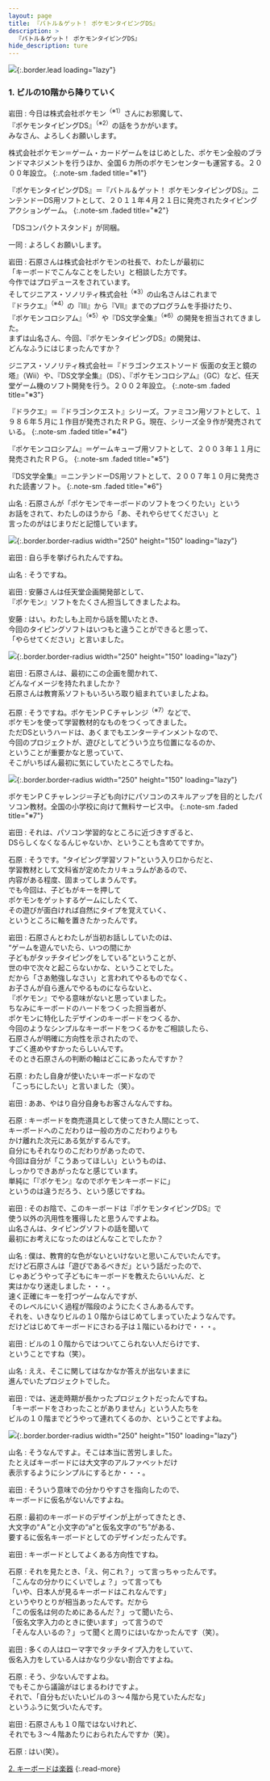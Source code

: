 ```yaml
---
layout: page
title: 『バトル＆ゲット！ ポケモンタイピングDS』
description: >
  『バトル＆ゲット！ ポケモンタイピングDS』
hide_description: ture
---
```


![](/interviews/jp/nds/uzpj/vol2/img/mainvisual1.jpg){:.border.lead loading="lazy"}

### 1. ビルの10階から降りていく

岩田
: 今日は株式会社ポケモン<sup>（※1）</sup>さんにお邪魔して、<br>『ポケモンタイピングDS』<sup>（※2）</sup>の話をうかがいます。<br>みなさん、よろしくお願いします。

株式会社ポケモン＝ゲーム・カードゲームをはじめとした、ポケモン全般のブランドマネジメントを行うほか、全国６カ所のポケモンセンターも運営する。２０００年設立。
{:.note-sm .faded title="※1"}

『ポケモンタイピングDS』＝『バトル＆ゲット！ ポケモンタイピングDS』。ニンテンドーDS用ソフトとして、２０１１年４月２１日に発売されたタイピングアクションゲーム。
{:.note-sm .faded title="※2"}

「DSコンパクトスタンド」が同梱。

一同
: よろしくお願いします。

岩田
: 石原さんは株式会社ポケモンの社長で、わたしが最初に<br>「キーボードでこんなことをしたい」と相談した方です。<br>今作ではプロデュースをされています。<br>そしてジニアス・ソノリティ株式会社<sup>（※3）</sup>の山名さんはこれまで<br>『ドラクエ』<sup>（※4）</sup>の『III』から『VII』までのプログラムを手掛けたり、<br>『ポケモンコロシアム』<sup>（※5）</sup>や『DS文学全集』<sup>（※6）</sup>の開発を担当されてきました。<br>まずは山名さん、今回、『ポケモンタイピングDS』の開発は、<br>どんなふうにはじまったんですか？

ジニアス・ソノリティ株式会社＝『ドラゴンクエストソード 仮面の女王と鏡の塔』（Wii）や、『DS文学全集』（DS）、『ポケモンコロシアム』（GC）など、任天堂ゲーム機のソフト開発を行う。２００２年設立。
{:.note-sm .faded title="※3"}

『ドラクエ』＝『ドラゴンクエスト』シリーズ。ファミコン用ソフトとして、１９８６年５月に１作目が発売されたＲＰＧ。現在、シリーズ全９作が発売されている。
{:.note-sm .faded title="※4"}

『ポケモンコロシアム』＝ゲームキューブ用ソフトとして、２００３年１１月に発売されたＲＰＧ。
{:.note-sm .faded title="※5"}

『DS文学全集』＝ニンテンドーDS用ソフトとして、２００７年１０月に発売された読書ソフト。
{:.note-sm .faded title="※6"}

山名
: 石原さんが「ポケモンでキーボードのソフトをつくりたい」という<br>お話をされて、わたしのほうから「あ、それやらせてください」と<br>言ったのがはじまりだと記憶しています。

![](/interviews/jp/nds/uzpj/vol2/img/photo1.jpg){:.border.border-radius width="250" height="150" loading="lazy"}

岩田
: 自ら手を挙げられたんですね。

山名
: そうですね。

岩田
: 安藤さんは任天堂企画開発部として、<br>『ポケモン』ソフトをたくさん担当してきましたよね。

安藤
: はい。わたしも上司から話を聞いたとき、<br>今回のタイピングソフトはいつもと違うことができると思って、<br>「やらせてください」と言いました。

![](/interviews/jp/nds/uzpj/vol2/img/photo2.jpg){:.border.border-radius width="250" height="150" loading="lazy"}

岩田
: 石原さんは、最初にこの企画を聞かれて、<br>どんなイメージを持たれましたか？<br>石原さんは教育系ソフトもいろいろ取り組まれていましたよね。

石原
: そうですね。ポケモンＰＣチャレンジ<sup>（※7）</sup>などで、<br>ポケモンを使って学習教材的なものをつくってきました。<br>ただDSというハードは、あくまでもエンターテインメントなので、<br>今回のプロジェクトが、遊びとしてどういう立ち位置になるのか、<br>ということが重要かなと思っていて、<br>そこがいちばん最初に気にしていたところでしたね。

![](/interviews/jp/nds/uzpj/vol2/img/photo3.jpg){:.border.border-radius width="250" height="150" loading="lazy"}

ポケモンＰＣチャレンジ＝子ども向けにパソコンのスキルアップを目的としたパソコン教材。全国の小学校に向けて無料サービス中。
{:.note-sm .faded title="※7"}

岩田
: それは、パソコン学習的なところに近づきすぎると、<br>DSらしくなくなるんじゃないか、ということも含めてですか。

石原
: そうです。“タイピング学習ソフト”という入り口からだと、<br>学習教材として文科省が定めたカリキュラムがあるので、<br>内容がある程度、固まってしまうんです。<br>でも今回は、子どもがキーを押して<br>ポケモンをゲットするゲームにしたくて、<br>その遊びが面白ければ自然にタイプを覚えていく、<br>というところに軸を置きたかったんです。

岩田
: 石原さんとわたしが当初お話ししていたのは、<br>“ゲームを遊んでいたら、いつの間にか<br>子どもがタッチタイピングをしている”ということが、<br>世の中で次々と起こらないかな、ということでした。<br>だから「さあ勉強しなさい」と言われてやるものでなく、<br>お子さんが自ら進んでやるものにならないと、<br>『ポケモン』でやる意味がないと思っていました。<br>ちなみにキーボードのハードをつくった担当者が、<br>ポケモンに特化したデザインのキーボードをつくるか、<br>今回のようなシンプルなキーボードをつくるかをご相談したら、<br>石原さんが明確に方向性を示されたので、<br>すごく進めやすかったらしいんです。<br>そのとき石原さんの判断の軸はどこにあったんですか？

石原
: わたし自身が使いたいキーボードなので<br>「こっちにしたい」と言いました（笑）。

岩田
: ああ、やはり自分自身もお客さんなんですね。

石原
: キーボードを商売道具として使ってきた人間にとって、<br>キーボードへのこだわりは一般の方のこだわりよりも<br>かけ離れた次元にある気がするんです。<br>自分にもそれなりのこだわりがあったので、<br>今回は自分が「こうあってほしい」というものは、<br>しっかりできあがったなと感じています。<br>単純に「『ポケモン』なのでポケモンキーボードに」<br>というのは違うだろう、という感じですね。

岩田
: そのお陰で、このキーボードは『ポケモンタイピングDS』で<br>使う以外の汎用性を獲得したと思うんですよね。<br>山名さんは、タイピングソフトの話を聞いて<br>最初にお考えになったのはどんなことでしたか？

山名
: 僕は、教育的な色がないといけないと思いこんでいたんです。<br>だけど石原さんは「遊びであるべきだ」という話だったので、<br>じゃあどうやって子どもにキーボードを教えたらいいんだ、と<br>実はかなり迷走しました・・・。<br>速く正確にキーを打つゲームなんですが、<br>そのレベルにいく過程が階段のようにたくさんあるんです。<br>それを、いきなりビルの１０階からはじめてしまっていたようなんです。<br>だけどはじめてキーボードにさわる子は１階にいるわけで・・・。

岩田
: ビルの１０階からではついてこられない人だらけです、<br>ということですね（笑）。

山名
: ええ、そこに関してはなかなか答えが出ないままに<br>進んでいたプロジェクトでした。

岩田
: では、迷走時期が長かったプロジェクトだったんですね。<br>「キーボードをさわったことがありません」という人たちを<br>ビルの１０階までどうやって連れてくるのか、ということですよね。

![](/interviews/jp/nds/uzpj/vol2/img/photo4.jpg){:.border.border-radius width="250" height="150" loading="lazy"}

山名
: そうなんですよ。そこは本当に苦労しました。<br>たとえばキーボードには大文字のアルファベットだけ<br>表示するようにシンプルにするとか・・・。

岩田
: そういう意味での分かりやすさを指向したので、<br>キーボードに仮名がないんですよね。

石原
: 最初のキーボードのデザインが上がってきたとき、<br>大文字の“Ａ”と小文字の“a”と仮名文字の“ち”がある、<br>要するに仮名キーボードとしてのデザインだったんです。

岩田
: キーボードとしてよくある方向性ですね。

石原
: それを見たとき、「え、何これ？」って言っちゃったんです。<br>「こんなの分かりにくいでしょ？」って言っても<br>「いや、日本人が見るキーボードはこれなんです」<br>というやりとりが相当あったんです。だから<br>「この仮名は何のためにあるんだ？」って聞いたら、<br>「仮名文字入力のときに使います」って言うので<br>「そんな人いるの？」って聞くと周りにはいなかったんです（笑）。

岩田
: 多くの人はローマ字でタッチタイプ入力をしていて、<br>仮名入力をしている人はかなり少ない割合ですよね。

石原
: そう、少ないんですよね。<br>でもそこから議論がはじまるわけですよ。<br>それで、「自分もだいたいビルの３〜４階から見ていたんだな」<br>というふうに気づいたんです。

岩田
: 石原さんも１０階ではないけれど、<br>それでも３〜４階あたりにおられたんですか（笑）。

石原
: はい(笑）。

[2. キーボードは楽器](2.md)
{:.read-more}

